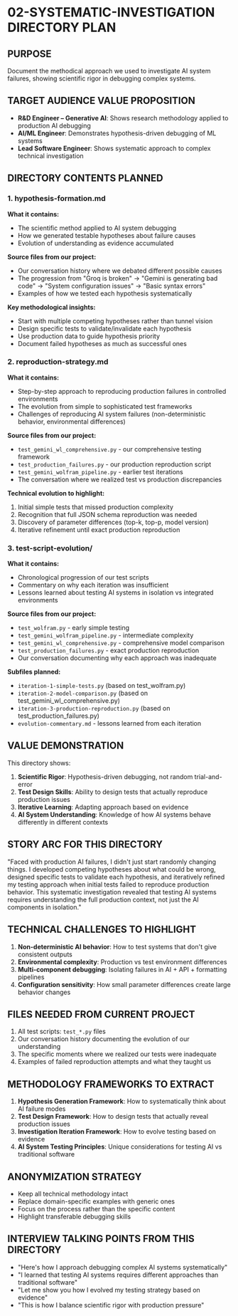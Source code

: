 # 02-SYSTEMATIC-INVESTIGATION DIRECTORY PLAN

## PURPOSE
Document the methodical approach we used to investigate AI system failures, showing scientific rigor in debugging complex systems.

## TARGET AUDIENCE VALUE PROPOSITION
- **R&D Engineer – Generative AI**: Shows research methodology applied to production AI debugging
- **AI/ML Engineer**: Demonstrates hypothesis-driven debugging of ML systems
- **Lead Software Engineer**: Shows systematic approach to complex technical investigation

## DIRECTORY CONTENTS PLANNED

### 1. hypothesis-formation.md
**What it contains:**
- The scientific method applied to AI system debugging
- How we generated testable hypotheses about failure causes
- Evolution of understanding as evidence accumulated

**Source files from our project:**
- Our conversation history where we debated different possible causes
- The progression from "Groq is broken" → "Gemini is generating bad code" → "System configuration issues" → "Basic syntax errors"
- Examples of how we tested each hypothesis systematically

**Key methodological insights:**
- Start with multiple competing hypotheses rather than tunnel vision
- Design specific tests to validate/invalidate each hypothesis
- Use production data to guide hypothesis priority
- Document failed hypotheses as much as successful ones

### 2. reproduction-strategy.md
**What it contains:**
- Step-by-step approach to reproducing production failures in controlled environments
- The evolution from simple to sophisticated test frameworks
- Challenges of reproducing AI system failures (non-deterministic behavior, environmental differences)

**Source files from our project:**
- `test_gemini_wl_comprehensive.py` - our comprehensive testing framework
- `test_production_failures.py` - our production reproduction script
- `test_gemini_wolfram_pipeline.py` - earlier test iterations
- The conversation where we realized test vs production discrepancies

**Technical evolution to highlight:**
1. Initial simple tests that missed production complexity
2. Recognition that full JSON schema reproduction was needed
3. Discovery of parameter differences (top-k, top-p, model version)
4. Iterative refinement until exact production reproduction

### 3. test-script-evolution/
**What it contains:**
- Chronological progression of our test scripts
- Commentary on why each iteration was insufficient
- Lessons learned about testing AI systems in isolation vs integrated environments

**Source files from our project:**
- `test_wolfram.py` - early simple testing
- `test_gemini_wolfram_pipeline.py` - intermediate complexity
- `test_gemini_wl_comprehensive.py` - comprehensive model comparison
- `test_production_failures.py` - exact production reproduction
- Our conversation documenting why each approach was inadequate

**Subfiles planned:**
- `iteration-1-simple-tests.py` (based on test_wolfram.py)
- `iteration-2-model-comparison.py` (based on test_gemini_wl_comprehensive.py)
- `iteration-3-production-reproduction.py` (based on test_production_failures.py)
- `evolution-commentary.md` - lessons learned from each iteration

## VALUE DEMONSTRATION
This directory shows:
1. **Scientific Rigor**: Hypothesis-driven debugging, not random trial-and-error
2. **Test Design Skills**: Ability to design tests that actually reproduce production issues
3. **Iterative Learning**: Adapting approach based on evidence
4. **AI System Understanding**: Knowledge of how AI systems behave differently in different contexts

## STORY ARC FOR THIS DIRECTORY
"Faced with production AI failures, I didn't just start randomly changing things. I developed competing hypotheses about what could be wrong, designed specific tests to validate each hypothesis, and iteratively refined my testing approach when initial tests failed to reproduce production behavior. This systematic investigation revealed that testing AI systems requires understanding the full production context, not just the AI components in isolation."

## TECHNICAL CHALLENGES TO HIGHLIGHT
1. **Non-deterministic AI behavior**: How to test systems that don't give consistent outputs
2. **Environmental complexity**: Production vs test environment differences
3. **Multi-component debugging**: Isolating failures in AI + API + formatting pipelines
4. **Configuration sensitivity**: How small parameter differences create large behavior changes

## FILES NEEDED FROM CURRENT PROJECT
1. All test scripts: `test_*.py` files
2. Our conversation history documenting the evolution of our understanding
3. The specific moments where we realized our tests were inadequate
4. Examples of failed reproduction attempts and what they taught us

## METHODOLOGY FRAMEWORKS TO EXTRACT
1. **Hypothesis Generation Framework**: How to systematically think about AI failure modes
2. **Test Design Framework**: How to design tests that actually reveal production issues  
3. **Investigation Iteration Framework**: How to evolve testing based on evidence
4. **AI System Testing Principles**: Unique considerations for testing AI vs traditional software

## ANONYMIZATION STRATEGY
- Keep all technical methodology intact
- Replace domain-specific examples with generic ones
- Focus on the process rather than the specific content
- Highlight transferable debugging skills

## INTERVIEW TALKING POINTS FROM THIS DIRECTORY
- "Here's how I approach debugging complex AI systems systematically"
- "I learned that testing AI systems requires different approaches than traditional software"
- "Let me show you how I evolved my testing strategy based on evidence"
- "This is how I balance scientific rigor with production pressure"
